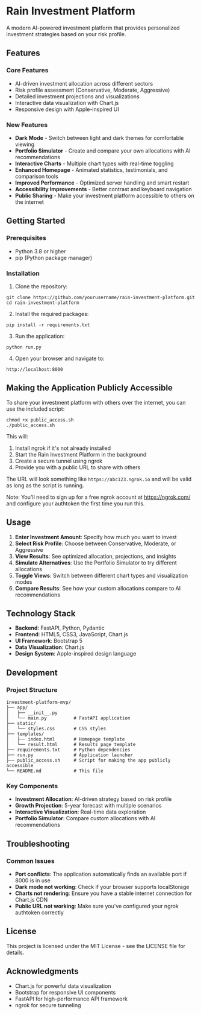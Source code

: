 # Rain Investment Platform

A modern AI-powered investment platform that provides personalized investment strategies based on your risk profile.

## Features

### Core Features
- AI-driven investment allocation across different sectors
- Risk profile assessment (Conservative, Moderate, Aggressive)
- Detailed investment projections and visualizations
- Interactive data visualization with Chart.js
- Responsive design with Apple-inspired UI

### New Features
- **Dark Mode** - Switch between light and dark themes for comfortable viewing
- **Portfolio Simulator** - Create and compare your own allocations with AI recommendations
- **Interactive Charts** - Multiple chart types with real-time toggling
- **Enhanced Homepage** - Animated statistics, testimonials, and comparison tools
- **Improved Performance** - Optimized server handling and smart restart
- **Accessibility Improvements** - Better contrast and keyboard navigation
- **Public Sharing** - Make your investment platform accessible to others on the internet

## Getting Started

### Prerequisites
- Python 3.8 or higher
- pip (Python package manager)

### Installation

1. Clone the repository:
```
git clone https://github.com/yourusername/rain-investment-platform.git
cd rain-investment-platform
```

2. Install the required packages:
```
pip install -r requirements.txt
```

3. Run the application:
```
python run.py
```

4. Open your browser and navigate to:
```
http://localhost:8000
```

## Making the Application Publicly Accessible

To share your investment platform with others over the internet, you can use the included script:

```
chmod +x public_access.sh
./public_access.sh
```

This will:
1. Install ngrok if it's not already installed
2. Start the Rain Investment Platform in the background
3. Create a secure tunnel using ngrok
4. Provide you with a public URL to share with others

The URL will look something like `https://abc123.ngrok.io` and will be valid as long as the script is running.

Note: You'll need to sign up for a free ngrok account at https://ngrok.com/ and configure your authtoken the first time you run this.

## Usage

1. **Enter Investment Amount**: Specify how much you want to invest
2. **Select Risk Profile**: Choose between Conservative, Moderate, or Aggressive
3. **View Results**: See optimized allocation, projections, and insights
4. **Simulate Alternatives**: Use the Portfolio Simulator to try different allocations
5. **Toggle Views**: Switch between different chart types and visualization modes
6. **Compare Results**: See how your custom allocations compare to AI recommendations

## Technology Stack

- **Backend**: FastAPI, Python, Pydantic
- **Frontend**: HTML5, CSS3, JavaScript, Chart.js
- **UI Framework**: Bootstrap 5
- **Data Visualization**: Chart.js
- **Design System**: Apple-inspired design language

## Development

### Project Structure

```
investment-platform-mvp/
├── app/
│   ├── __init__.py
│   └── main.py          # FastAPI application
├── static/
│   └── styles.css       # CSS styles
├── templates/
│   ├── index.html       # Homepage template
│   └── result.html      # Results page template
├── requirements.txt     # Python dependencies
├── run.py               # Application launcher
├── public_access.sh     # Script for making the app publicly accessible
└── README.md            # This file
```

### Key Components

- **Investment Allocation**: AI-driven strategy based on risk profile
- **Growth Projection**: 5-year forecast with multiple scenarios
- **Interactive Visualization**: Real-time data exploration
- **Portfolio Simulator**: Compare custom allocations with AI recommendations

## Troubleshooting

### Common Issues

- **Port conflicts**: The application automatically finds an available port if 8000 is in use
- **Dark mode not working**: Check if your browser supports localStorage
- **Charts not rendering**: Ensure you have a stable internet connection for Chart.js CDN
- **Public URL not working**: Make sure you've configured your ngrok authtoken correctly

## License

This project is licensed under the MIT License - see the LICENSE file for details.

## Acknowledgments

- Chart.js for powerful data visualization
- Bootstrap for responsive UI components
- FastAPI for high-performance API framework
- ngrok for secure tunneling 